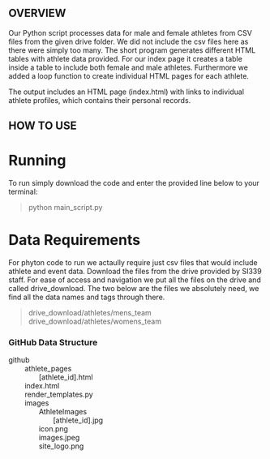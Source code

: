 ## OVERVIEW

Our Python script processes data for male and female athletes from CSV files from the given drive folder. We did not include the csv files here as there were simply too many.
The short program generates different HTML tables with athlete data provided. For our index page it creates a table inside a table to include both female and male athletes. Furthermore we added a loop function to create individual HTML pages for each athlete.

The output includes an HTML page (index.html) with links to individual athlete profiles, which contains their personal records.

## HOW TO USE

# Running
To run simply download the code and enter the provided line below to your terminal:
> python main_script.py

# Data Requirements
For phyton code to run we actaully require just csv files that would include athlete and event data. Download the files from the drive provided by SI339 staff. For ease of access and navigation we put all the files on the drive and called drive_download. The two below are the files we absolutely need, we find all the data names and tags through there.
> drive_download/athletes/mens_team
> drive_download/athletes/womens_team



### GitHub Data Structure
github                                        \
&emsp;&emsp; athlete_pages                          \
&emsp;&emsp;&emsp;&emsp; [athlete_id].html                \
&emsp;&emsp; index.html                             \
&emsp;&emsp; render_templates.py                    \
&emsp;&emsp; images                                 \
&emsp;&emsp;&emsp;&emsp; AthleteImages                          \
&emsp;&emsp;&emsp;&emsp;&emsp;&emsp; [athlete_id].jpg                 \
&emsp;&emsp;&emsp;&emsp; icon.png                               \
&emsp;&emsp;&emsp;&emsp; images.jpeg                            \
&emsp;&emsp;&emsp;&emsp; site_logo.png                           
